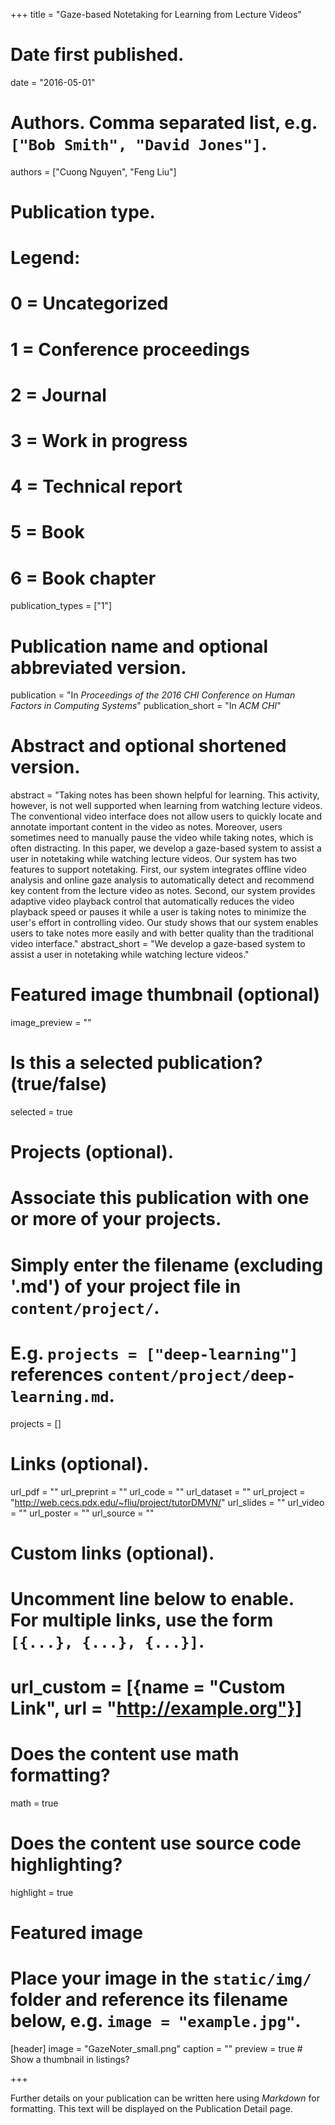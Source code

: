 +++
title = "Gaze-based Notetaking for Learning from Lecture Videos"

# Date first published.
date = "2016-05-01"

# Authors. Comma separated list, e.g. `["Bob Smith", "David Jones"]`.
authors = ["Cuong Nguyen", "Feng Liu"]

# Publication type.
# Legend:
# 0 = Uncategorized
# 1 = Conference proceedings
# 2 = Journal
# 3 = Work in progress
# 4 = Technical report
# 5 = Book
# 6 = Book chapter
publication_types = ["1"]

# Publication name and optional abbreviated version.
publication = "In *Proceedings of the 2016 CHI Conference on Human Factors in Computing Systems*"
publication_short = "In *ACM CHI*"

# Abstract and optional shortened version.
abstract = "Taking notes has been shown helpful for learning. This activity, however, is not well supported when learning from watching lecture videos. The conventional video interface does not allow users to quickly locate and annotate important content in the video as notes. Moreover, users sometimes need to manually pause the video while taking notes, which is often distracting. In this paper, we develop a gaze-based system to assist a user in notetaking while watching lecture videos. Our system has two features to support notetaking. First, our system integrates offline video analysis and online gaze analysis to automatically detect and recommend key content from the lecture video as notes. Second, our system provides adaptive video playback control that automatically reduces the video playback speed or pauses it while a user is taking notes to minimize the user's effort in controlling video. Our study shows that our system enables users to take notes more easily and with better quality than the traditional video interface."
abstract_short = "We develop a gaze-based system to assist a user in notetaking while watching lecture videos."

# Featured image thumbnail (optional)
image_preview = ""

# Is this a selected publication? (true/false)
selected = true

# Projects (optional).
#   Associate this publication with one or more of your projects.
#   Simply enter the filename (excluding '.md') of your project file in `content/project/`.
#   E.g. `projects = ["deep-learning"]` references `content/project/deep-learning.md`.
projects = []

# Links (optional).
url_pdf = ""
url_preprint = ""
url_code = ""
url_dataset = ""
url_project = "http://web.cecs.pdx.edu/~fliu/project/tutorDMVN/"
url_slides = ""
url_video = ""
url_poster = ""
url_source = ""

# Custom links (optional).
#   Uncomment line below to enable. For multiple links, use the form `[{...}, {...}, {...}]`.
# url_custom = [{name = "Custom Link", url = "http://example.org"}]

# Does the content use math formatting?
math = true

# Does the content use source code highlighting?
highlight = true

# Featured image
# Place your image in the `static/img/` folder and reference its filename below, e.g. `image = "example.jpg"`.
[header]
image = "GazeNoter_small.png"
caption = ""
preview = true  # Show a thumbnail in listings?

+++

Further details on your publication can be written here using *Markdown* for formatting. This text will be displayed on the Publication Detail page.